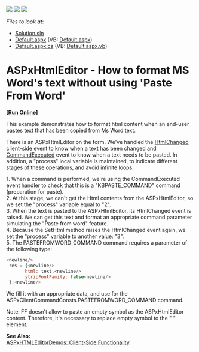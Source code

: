<!-- default badges list -->
![](https://img.shields.io/endpoint?url=https://codecentral.devexpress.com/api/v1/VersionRange/128544843/13.1.4%2B)
[![](https://img.shields.io/badge/Open_in_DevExpress_Support_Center-FF7200?style=flat-square&logo=DevExpress&logoColor=white)](https://supportcenter.devexpress.com/ticket/details/E2161)
[![](https://img.shields.io/badge/📖_How_to_use_DevExpress_Examples-e9f6fc?style=flat-square)](https://docs.devexpress.com/GeneralInformation/403183)
<!-- default badges end -->
<!-- default file list -->
*Files to look at*:

* [Solution.sln](./CS/Solution.sln)
* [Default.aspx](./CS/WebSite/Default.aspx) (VB: [Default.aspx](./VB/WebSite/Default.aspx))
* [Default.aspx.cs](./CS/WebSite/Default.aspx.cs) (VB: [Default.aspx.vb](./VB/WebSite/Default.aspx.vb))
<!-- default file list end -->
# ASPxHtmlEditor - How to format MS Word's  text without using 'Paste From Word'
<!-- run online -->
**[[Run Online]](https://codecentral.devexpress.com/e2161/)**
<!-- run online end -->


<p>This example demonstrates how to format html content when an end-user pastes text that has been copied from Ms Word text. </p><p>There is an ASPxHtmlEditor on the form. We've handled the <a href="http://documentation.devexpress.com/#AspNet/DevExpressWebASPxHtmlEditorScriptsASPxClientHtmlEditor_HtmlChangedtopic">HtmlChanged</a> client-side event to know when a text has been changed and <a href="http://documentation.devexpress.com/#AspNet/DevExpressWebASPxHtmlEditorScriptsASPxClientHtmlEditor_CommandExecutedtopic">CommandExecuted</a> event to know when a text needs to be pasted.  In addition, a "process" local variable is maintained, to indicate different stages of these operations, and avoid infinite loops.</p><p>1. When a command is performed, we're using the CommandExecuted event handler to check that this is a "KBPASTE_COMMAND" command (preparation for paste).<br />
2. At this stage, we can't get the Html contents from the ASPxHtmlEditor, so we set the "process" variable equal to "2".<br />
3. When the text is pasted to the ASPxHtmlEditor, its HtmlChanged event is raised.  We can get this text and format an appropriate command parameter simulating the "Paste from word" feature.<br />
4. Because the SetHtml method raises the HtmlChanged event again, we set the "process" variable to another value: "3".<br />
5. The PASTEFROMWORD_COMMAND command requires a parameter of the following type:</p>

```js
<newline/>
 res = {<newline/>
       html: text,<newline/>
       stripFontFamily: false<newline/>
 };<newline/>

```

<p>We fill it with an appropriate data, and use for the ASPxClientCommandConsts.PASTEFROMWORD_COMMAND command.</p><p>Note: FF doesn't allow to paste an empty symbol as the ASPxHtmlEditor content. Therefore, it's necessary to replace empty symbol to the "&nbsp;" element.</p><p><strong>See Also:</strong><br />
<a href="http://demos.devexpress.com/ASPxHTMLEditorDemos/Features/ClientSideAPI.aspx">ASPxHTMLEditorDemos: Client-Side Functionality</a></p>

<br/>


